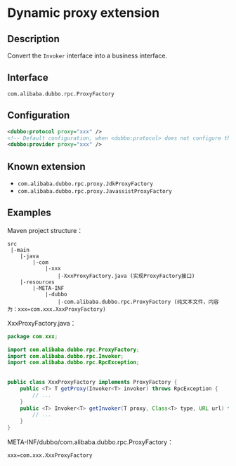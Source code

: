 # Dynamic proxy extension

## Description

Convert the `Invoker` interface into a business interface.

## Interface

`com.alibaba.dubbo.rpc.ProxyFactory`

## Configuration

```xml
<dubbo:protocol proxy="xxx" />
<!-- Default configuration, when <dubbo:protocol> does not configure the proxy property, use this configuration -->
<dubbo:provider proxy="xxx" />
```

## Known extension

* `com.alibaba.dubbo.rpc.proxy.JdkProxyFactory`
* `com.alibaba.dubbo.rpc.proxy.JavassistProxyFactory`

## Examples

Maven project structure：

```
src
 |-main
    |-java
        |-com
            |-xxx
                |-XxxProxyFactory.java (实现ProxyFactory接口)
    |-resources
        |-META-INF
            |-dubbo
                |-com.alibaba.dubbo.rpc.ProxyFactory (纯文本文件，内容为：xxx=com.xxx.XxxProxyFactory)
```

XxxProxyFactory.java：

```java
package com.xxx;
 
import com.alibaba.dubbo.rpc.ProxyFactory;
import com.alibaba.dubbo.rpc.Invoker;
import com.alibaba.dubbo.rpc.RpcException;
 
 
public class XxxProxyFactory implements ProxyFactory {
    public <T> T getProxy(Invoker<T> invoker) throws RpcException {
        // ...
    }
    public <T> Invoker<T> getInvoker(T proxy, Class<T> type, URL url) throws RpcException {
        // ...
    }
}
```

META-INF/dubbo/com.alibaba.dubbo.rpc.ProxyFactory：

```properties
xxx=com.xxx.XxxProxyFactory
```
